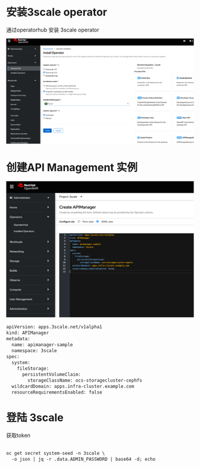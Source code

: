 #  安装3scale operator

通过operatorhub 安装 3scale operator 

![image-20221101214948590](./install-3scale.assets/image-20221101214948590.png)







# 创建API Management 实例





![image-20221101162912989](./install-3scale.assets/image-20221101162912989.png)

```
apiVersion: apps.3scale.net/v1alpha1
kind: APIManager
metadata:
  name: apimanager-sample
  namespace: 3scale
spec:
  system:
    fileStorage:
      persistentVolumeClaim:
        storageClassName: ocs-storagecluster-cephfs
  wildcardDomain: apps.infra-cluster.example.com
  resourceRequirementsEnabled: false

```



# 登陆 3scale 

获取token

```

oc get secret system-seed -n 3scale \
  -o json | jq -r .data.ADMIN_PASSWORD | base64 -d; echo
```





